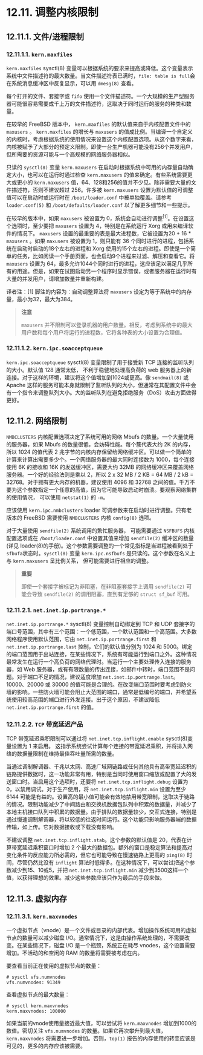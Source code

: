 # 12.11. 调整内核限制

## 12.11.1. 文件/进程限制

### 12.11.1.1. `kern.maxfiles`

`kern.maxfiles` sysctl(8) 变量可以根据系统的要求来提高或降低。这个变量表示系统中文件描述符的最大数量。当文件描述符表已满时，`file: table is full`会在系统消息缓冲区中反复显示，可以用 `dmesg(8)` 查看。

每个打开的文件、套接字或 `fifo` 使用一个文件描述符。一个大规模的生产型服务器可能很容易需要成千上万的文件描述符，这取决于同时运行的服务的种类和数量。

在较早的 FreeBSD 版本中， `kern.maxfiles` 的默认值来自于内核配置文件中的  `maxusers` 。 `kern.maxfiles` 的增长与 `maxusers` 的值成比例。当编译一个自定义的内核时，考虑根据系统的使用情况来设置这个内核配置选项。从这个数字来看，内核被赋予了大部分的预定义限制。即使一台生产机器可能没有256个并发用户，但所需要的资源可能与一个高规模的网络服务器相似。

只读的 `sysctl(8)` 变量 `kern.maxusers` 在启动时根据系统中可用的内存量自动确定大小，也可以在运行时通过检查 `kern.maxusers` 的值来确定。有些系统需要更大或更小的  `kern.maxusers` 值，64、128和256的值并不少见。除非需要大量的文件描述符，否则不建议超过 256。许多被 `kern.maxusers`  设置为默认值的可调整值可以在启动时或运行时在 `/boot/loader.conf` 中被单独覆盖。请参考 `loader.conf(5)` 和 `/boot/defaults/loader.conf` 以了解更多细节和一些提示。

在较早的版本中，如果 `maxusers` 被设置为 0，系统会自动进行调整<sup>[1]</sup>。在设置这个选项时，至少要把 `maxusers` 设置为 4，特别是在系统运行 Xorg 或用来编译软件的情况下。 `maxusers` 设置的最重要的表是最大进程数，它被设置为20 + 16 * `maxusers` 。如果 `maxusers` 被设置为 1，则只能有 36 个同时进行的进程，包括系统在启动时启动的18个左右的进程和 Xorg 使用的15个左右的进程。即使是一个简单的任务，比如阅读一个手册页面，也会启动9个进程来过滤、解压和查看它。将 `maxusers` 设置为 64，最多允许1044个同时进行的进程，这应该足以满足几乎所有的用途。但是，如果在试图启动另一个程序时显示错误，或者服务器在运行时有大量的并发用户，请增加数量并重新构建。

译者注：[1] 脚注的内容为：自动调整算法将 `maxusers` 设定为等于系统中的内存量，最小为32，最大为384。

> **注意**
>
> `maxusers` 并不限制可以登录机器的用户数量。相反，考虑到系统中的最大用户数和每个用户将运行的进程数，它将各种表的大小设置为合理值。

### 12.11.1.2. `kern.ipc.soacceptqueue`

`kern.ipc.soacceptqueue` sysctl(8) 变量限制了用于接受新 TCP 连接的监听队列的大小。默认值 128 通常太低， 不利于稳健地处理高负荷的 web 服务器上的新连接。对于这样的环境，建议将这个值增加到1024或更高。像 `sendmail(8)` 或 Apache 这样的服务可能本身就限制了监听队列的大小，但通常在其配置文件中会有一个指令来调整队列大小。大的监听队列在避免拒绝服务（DoS）攻击方面做得更好。

## 12.11.2. 网络限制

`NMBCLUSTERS` 内核配置选项决定了系统可用的网络 Mbufs 的数量。一个大量使用的服务器，如果 Mbufs 的数量很低，会妨碍性能。每个簇代表大约 2K 的内存，所以 1024 的值代表 2 兆字节的内核内存保留给网络缓冲区。可以做一个简单的计算来计算出需要多少个。一个网络服务器的最大同时连接数为 1000，每个连接使用 6K 的接收和 16K 的发送缓冲区，需要大约 32MB 的网络缓冲区来覆盖网络服务器。一个好的经验法则是乘以 2，所以 2 x 32 MB / 2 KB = 64 MB / 2 kB = 32768。对于拥有更大内存的机器，建议使用 4096 和 32768 之间的值。千万不要为这个参数指定一个任意的高值，因为它可能导致启动时崩溃。要观察网络集群的使用情况， 可以使用 `netstat(1)` 的 `-m`。

应该使用 `kern.ipc.nmbclusters` loader 可调参数来在启动时进行调整。只有老版本的 FreeBSD 需要使用 `NMBCLUSTERS` 内核 `config(8)` 选项。

对于大量使用 `sendfile(2)` 系统调用的繁忙服务器， 可能需要通过 `NSFBUFS` 内核配置选项或在 `/boot/loader.conf` 中设置其值来增加 `sendfile(2)` 缓冲区的数量 (详见 loader(8)的手册)。这个参数需要调整的一个常见指标是当进程被看到处于`sfbufa`状态时。`sysctl(8)` 变量 `kern.ipc.nsfbufs` 是只读的。这个参数在名义上与 `kern.maxusers` 呈比例关系， 但可能需要进行相应的调整。

> **重要**
>
> 即使一个套接字被标记为非阻塞，在非阻塞套接字上调用 `sendfile(2)` 可能会导致 `sendfile(2)` 的调用阻塞，直到有足够的 `struct sf_buf` 可用。

### 12.11.2.1. `net.inet.ip.portrange.*`

`net.inet.ip.portrange.*` sysctl(8) 变量控制自动绑定到 TCP 和 UDP 套接字的端口号范围，其中有三个范围：一个低范围，一个默认范围和一个高范围。大多数网络程序使用默认范围，它由 `net.inet.ip.portrange.first` 和 `net.inet.ip.portrange.last` 控制，它们的默认值分别为 1024 和 5000。绑定的端口范围用于出站连接，在某些情况下，系统有可能运行到端口之外。这种情况最常发生在运行一个高负荷的网络代理时。当运行一个主要处理传入连接的服务器，如 Web 服务器，或有有限数量的传出连接，如邮件中转时，端口范围不是问题。对于端口不足的情况，建议适度增加 `net.inet.ip.portrange.last`。10000、20000 或 30000 的值可能是合理的。在改变端口范围时要考虑到防火墙的影响。一些防火墙可能会阻止大范围的端口，通常是低编号的端口，并希望系统使用较高范围的端口进行外发连接。出于这个原因，不建议降低  `net.inet.ip.portrange.first` 的值。

### 12.11.2.2. `TCP` 带宽延迟产品

TCP 带宽延迟乘积限制可以通过将 `net.inet.tcp.inflight.enable`  sysctl(8)变量设置为 1 来启用。 这指示系统尝试计算每个连接的带宽延迟乘积，并将排入网络的数据量限制在维持最佳吞吐量所需的数量。

当通过调制解调器、千兆以太网、高速广域网链路或任何其他具有高带宽延迟积的链路提供数据时，这一功能非常有用，特别是当同时使用窗口缩放或配置了大的发送窗口时。当启用这个选项时，还要将 `net.inet.tcp.inflight.debug` 设置为 0，以禁用调试。对于生产使用，将 `net.inet.tcp.inflight.min` 设置为至少 6144 可能是有益的。设置高的最小值可能会有效地禁用带宽限制，这取决于链路的情况。限制功能减少了中间路由和交换机数据包队列中积累的数据量，并减少了本地主机接口队列中积累的数据量。由于排队的数据量较少，交互式连接，特别是通过慢速调制解调器，将以较低的往返时间运行。这个功能只影响服务器端的数据传输，如上传。它对数据接收或下载没有影响。

不建议调整 `net.inet.tcp.inflight.stab`。这个参数的默认值是 20，代表在计算带宽延迟乘积窗口时增加 2 个最大的数据包。额外的窗口是稳定算法和提高对变化条件的反应能力所必需的，但它也可能导致在慢速链路上更高的 `ping(8)` 时间，尽管仍然比没有 `inflight` 算法时低得多。在这种情况下，可以尝试把这个参数减少到15、10或5，并把 `net.inet.tcp.inflight.min` 减少到3500这样一个值，以获得理想的效果。减少这些参数应该只作为最后的手段来做。

## 12.11.3. 虚拟内存

### 12.11.3.1. `kern.maxvnodes`

一个虚拟节点（vnode）是一个文件或目录的内部代表。增加操作系统可用的虚拟节点的数量可以减少磁盘 I/O。通常情况下，这是由操作系统处理的，不需要改变。在某些情况下，磁盘 I/O 是一个瓶颈，系统正在耗尽 vnodes，这个设置需要增加。不活动的和空闲的 RAM 的数量将需要被考虑在内。

要查看当前正在使用的虚拟节点的数量：

```
# sysctl vfs.numvnodes
vfs.numvnodes: 91349
```

查看虚拟节点的最大数量：

```
# sysctl kern.maxvnodes
kern.maxvnodes: 100000
```

如果当前的vnode使用量接近最大值，可以尝试将 `kern.maxvnodes` 增加到1000的数值。密切关注 `vfs.numvnodes` 的数量。如果它再次攀升到最大值，`kern.maxvnodes` 将需要进一步增加。否则，`top(1)` 报告的内存使用的转变应该是可见的，更多的内存应该被需要。
